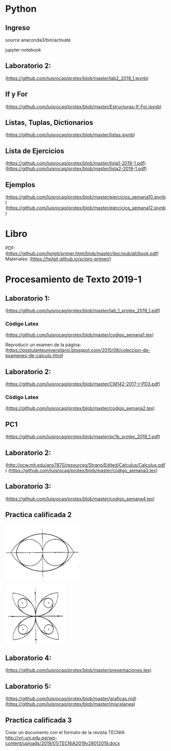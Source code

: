# Python
## Ingreso

source anaconda3/bin/activate 

jupyter notebook

## Laboratorio 2: 
(https://github.com/luisrocag/protex/blob/master/lab2_2019_1.ipynb)

## If y For
(https://github.com/luisrocag/protex/blob/master/Estructuras-If-For.ipynb)

## Listas, Tuplas, Dictionarios

(https://github.com/luisrocag/protex/blob/master/listas.ipynb)

## Lista de Ejercicios

(https://github.com/luisrocag/protex/blob/master/lista1-2019-1.pdf)
(https://github.com/luisrocag/protex/blob/master/lista2-2019-1.pdf)

## Ejemplos
(https://github.com/luisrocag/protex/blob/master/ejercicios_semana10.ipynb)
(https://github.com/luisrocag/protex/blob/master/ejercicios_semana12.ipynb)

# Libro
PDF: (https://github.com/hplgit/primer.html/blob/master/doc/pub/all/book.pdf)
Materiales: (https://hplgit.github.io/scipro-primer/)

# Procesamiento de Texto 2019-1
## Laboratorio 1: 
(https://github.com/luisrocag/protex/blob/master/lab_1_protex_2019_1.pdf)

### Código Latex 
(https://github.com/luisrocag/protex/blob/master/codigo_semana1.tex)

Reproducir un examen de la página: (https://postulanteuniversitario.blogspot.com/2015/08/coleccion-de-examenes-de-calculo.html)


## Laboratorio 2: 
(https://github.com/luisrocag/protex/blob/master/CM142-2017-I-PD3.pdf)

### Código Latex 
(https://github.com/luisrocag/protex/blob/master/codigo_semana2.tex)

## PC1
(https://github.com/luisrocag/protex/blob/master/pc1b_protex_2019_1.pdf)

## Laboratorio 2: 
(http://ocw.mit.edu/ans7870/resources/Strang/Edited/Calculus/Calculus.pdf)
(https://github.com/luisrocag/protex/blob/master/codigo_semana3.tex)

## Laboratorio 3: 
(https://github.com/luisrocag/protex/blob/master/codigo_semana4.tex)

## Practica calificada 2
![Imagen 1](/figura1.png)

![Imagen 2](/figura2.png)

## Laboratorio 4: 
(https://github.com/luisrocag/protex/blob/master/presentaciones.tex)

## Laboratorio 5: 
(https://github.com/luisrocag/protex/blob/master/graficas.md)
(https://github.com/luisrocag/protex/blob/master/miscelanea)

## Practica calificada 3
Crear un documento con el formato de la revista TECNIA
http://vri.uni.edu.pe/wp-content/uploads/2019/01/TECNIA2019v28012019.docx

